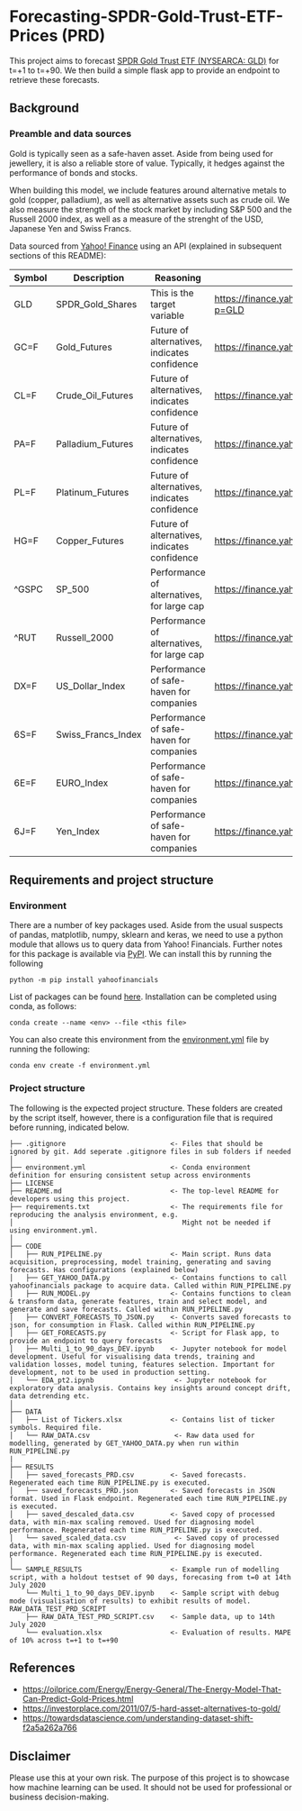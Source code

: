 # Forecasting-SPDR-Gold-Trust-ETF-Prices (PRD)
This project aims to forecast [SPDR Gold Trust ETF (NYSEARCA: GLD)](https://finance.yahoo.com/quote/GLD/profile?p=GLD) for t=+1 to t=+90. We then build a simple flask app to provide an endpoint to retrieve these forecasts.

## Background

### Preamble and data sources
Gold is typically seen as a safe-haven asset. Aside from being used for jewellery, it is also a reliable store of value. Typically, it hedges against the performance of bonds and stocks.

When building this model, we include features around alternative metals to gold (copper, palladium), as well as alternative assets such as crude oil. We also measure the strength of the stock market by including S&P 500 and the Russell 2000 index, as well as a measure of the strenght of the  USD, Japanese Yen and Swiss Francs.

Data sourced from [Yahoo! Finance](https://finance.yahoo.com/) using an API (explained in subsequent sections of this README):

| Symbol                 | Description | Reasoning | URL | 
| :---                    | --- | --- | --- |
| GLD            | SPDR_Gold_Shares | This is the target variable| https://finance.yahoo.com/quote/GLD/profile?p=GLD |
| GC=F            | Gold_Futures | Future of alternatives, indicates confidence | https://finance.yahoo.com/quote/GC=F/ |
| CL=F            | Crude_Oil_Futures | Future of alternatives, indicates confidence | https://finance.yahoo.com/quote/CL=F/ |
| PA=F            | Palladium_Futures | Future of alternatives, indicates confidence | https://finance.yahoo.com/quote/PA=F/ |
| PL=F            | Platinum_Futures | Future of alternatives, indicates confidence | https://finance.yahoo.com/quote/PL=F/ |
| HG=F            | Copper_Futures | Future of alternatives, indicates confidence | https://finance.yahoo.com/quote/HG=F/ |
| ^GSPC            | SP_500 | Performance of alternatives, for large cap| https://finance.yahoo.com/quote/%5Egspc/|
| ^RUT            | Russell_2000 | Performance of alternatives, for large cap| https://finance.yahoo.com/quote/%5ERUT/ |
| DX=F            | US_Dollar_Index | Performance of safe-haven for companies | https://finance.yahoo.com/quote/DX=F/ |
| 6S=F            | Swiss_Francs_Index | Performance of safe-haven for companies | https://finance.yahoo.com/quote/6S=F/ |
| 6E=F            | EURO_Index | Performance of safe-haven for companies | https://finance.yahoo.com/quote/6E=F/ |
| 6J=F            | Yen_Index | Performance of safe-haven for companies | https://finance.yahoo.com/quote/6J=F/ |

## Requirements and project structure

### Environment
There are a number of key packages used. Aside from the usual suspects of pandas, matplotlib, numpy, sklearn and keras, we need to use a python module that allows us to query data from Yahoo! Financials. Further notes for this package is available via [PyPI](https://pypi.org/project/yahoofinancials/). We can install this by running the following

    python -m pip install yahoofinancials
    
List of packages can be found [here](https://github.com/rianashwin/Forecasting-SPDR-Gold-Trust-ETF-Prices--PRD-/blob/main/requirements.txt). Installation can be completed using conda, as follows:
    
    conda create --name <env> --file <this file>
    
You can also create this environment from the [environment.yml](https://github.com/rianashwin/Forecasting-SPDR-Gold-Trust-ETF-Prices--PRD-/blob/main/environment.yml) file by running the following:

    conda env create -f environment.yml

### Project structure
The following is the expected project structure. These folders are created by the script itself, however, there is a configuration file that is required before running, indicated below.

```
├── .gitignore                          <- Files that should be ignored by git. Add seperate .gitignore files in sub folders if needed
│                               
├── environment.yml                     <- Conda environment definition for ensuring consistent setup across environments
├── LICENSE
├── README.md                           <- The top-level README for developers using this project.
├── requirements.txt                    <- The requirements file for reproducing the analysis environment, e.g.
│                                          Might not be needed if using environment.yml.
│
├── CODE
│   ├── RUN_PIPELINE.py                 <- Main script. Runs data acquisition, preprocessing, model training, generating and saving forecasts. Has configurations (explained below)
│   ├── GET_YAHOO_DATA.py               <- Contains functions to call yahoofinancials package to acquire data. Called within RUN_PIPELINE.py
│   ├── RUN_MODEL.py                    <- Contains functions to clean & transform data, generate features, train and select model, and generate and save forecasts. Called within RUN_PIPELINE.py
│   ├── CONVERT_FORECASTS_TO_JSON.py    <- Converts saved forecasts to json, for consumption in Flask. Called within RUN_PIPELINE.py
│   ├── GET_FORECASTS.py                <- Script for Flask app, to provide an endpoint to query forecasts
│   ├── Multi_1_to_90_days_DEV.ipynb    <- Jupyter notebook for model development. Useful for visualising data trends, training and validation losses, model tuning, features selection. Important for development, not to be used in production setting.
│   └── EDA_pt2.ipynb                    <- Jupyter notebook for exploratory data analysis. Contains key insights around concept drift, data detrending etc.
│
├── DATA
│   ├── List of Tickers.xlsx            <- Contains list of ticker symbols. Required file.
│   └── RAW_DATA.csv                     <- Raw data used for modelling, generated by GET_YAHOO_DATA.py when run within RUN_PIPELINE.py
|
├── RESULTS                   
│   ├── saved_forecasts_PRD.csv         <- Saved forecasts. Regenerated each time RUN_PIPELINE.py is executed.
│   ├── saved_forecasts_PRD.json        <- Saved forecasts in JSON format. Used in Flask endpoint. Regenerated each time RUN_PIPELINE.py is executed.
│   ├── saved_descaled_data.csv         <- Saved copy of processed data, with min-max scaling removed. Used for diagnosing model performance. Regenerated each time RUN_PIPELINE.py is executed.
│   └── saved_scaled_data.csv            <- Saved copy of processed data, with min-max scaling applied. Used for diagnosing model performance. Regenerated each time RUN_PIPELINE.py is executed.
│
└── SAMPLE_RESULTS                      <- Example run of modelling script, with a holdout testset of 90 days, forecasing from t=0 at 14th July 2020 
    └── Multi_1_to_90_days_DEV.ipynb    <- Sample script with debug mode (visualisation of results) to exhibit results of model. RAW_DATA_TEST_PRD_SCRIPT
    ├── RAW_DATA_TEST_PRD_SCRIPT.csv    <- Sample data, up to 14th July 2020
    └── evaluation.xlsx                 <- Evaluation of results. MAPE of 10% across t=+1 to t=+90

```

## References
* https://oilprice.com/Energy/Energy-General/The-Energy-Model-That-Can-Predict-Gold-Prices.html
* https://investorplace.com/2011/07/5-hard-asset-alternatives-to-gold/
* https://towardsdatascience.com/understanding-dataset-shift-f2a5a262a766

## Disclaimer
Please use this at your own risk. The purpose of this project is to showcase how machine learning can be used. It should not be used for professional or business decision-making.

